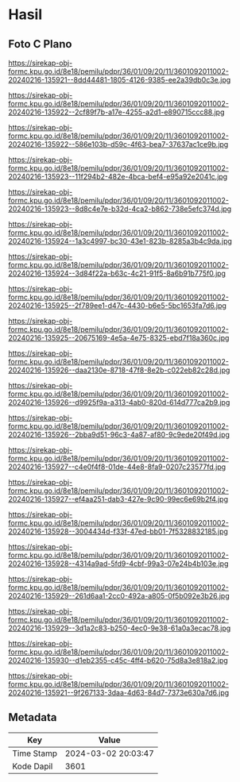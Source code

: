 # Hasil

## Foto C Plano

https://sirekap-obj-formc.kpu.go.id/8e18/pemilu/pdpr/36/01/09/20/11/3601092011002-20240216-135921--8dd44481-1805-4126-9385-ee2a39db0c3e.jpg

https://sirekap-obj-formc.kpu.go.id/8e18/pemilu/pdpr/36/01/09/20/11/3601092011002-20240216-135922--2cf89f7b-a17e-4255-a2d1-e890715ccc88.jpg

https://sirekap-obj-formc.kpu.go.id/8e18/pemilu/pdpr/36/01/09/20/11/3601092011002-20240216-135922--586e103b-d59c-4f63-bea7-37637ac1ce9b.jpg

https://sirekap-obj-formc.kpu.go.id/8e18/pemilu/pdpr/36/01/09/20/11/3601092011002-20240216-135923--11f294b2-482e-4bca-bef4-e95a92e2041c.jpg

https://sirekap-obj-formc.kpu.go.id/8e18/pemilu/pdpr/36/01/09/20/11/3601092011002-20240216-135923--8d8c4e7e-b32d-4ca2-b862-738e5efc374d.jpg

https://sirekap-obj-formc.kpu.go.id/8e18/pemilu/pdpr/36/01/09/20/11/3601092011002-20240216-135924--1a3c4997-bc30-43e1-823b-8285a3b4c9da.jpg

https://sirekap-obj-formc.kpu.go.id/8e18/pemilu/pdpr/36/01/09/20/11/3601092011002-20240216-135924--3d84f22a-b63c-4c21-91f5-8a6b91b775f0.jpg

https://sirekap-obj-formc.kpu.go.id/8e18/pemilu/pdpr/36/01/09/20/11/3601092011002-20240216-135925--2f789ee1-d47c-4430-b6e5-5bc1653fa7d6.jpg

https://sirekap-obj-formc.kpu.go.id/8e18/pemilu/pdpr/36/01/09/20/11/3601092011002-20240216-135925--20675169-4e5a-4e75-8325-ebd7f18a360c.jpg

https://sirekap-obj-formc.kpu.go.id/8e18/pemilu/pdpr/36/01/09/20/11/3601092011002-20240216-135926--daa2130e-8718-47f8-8e2b-c022eb82c28d.jpg

https://sirekap-obj-formc.kpu.go.id/8e18/pemilu/pdpr/36/01/09/20/11/3601092011002-20240216-135926--d9925f9a-a313-4ab0-820d-614d777ca2b9.jpg

https://sirekap-obj-formc.kpu.go.id/8e18/pemilu/pdpr/36/01/09/20/11/3601092011002-20240216-135926--2bba9d51-96c3-4a87-af80-9c9ede20f49d.jpg

https://sirekap-obj-formc.kpu.go.id/8e18/pemilu/pdpr/36/01/09/20/11/3601092011002-20240216-135927--c4e0f4f8-01de-44e8-8fa9-0207c23577fd.jpg

https://sirekap-obj-formc.kpu.go.id/8e18/pemilu/pdpr/36/01/09/20/11/3601092011002-20240216-135927--ef4aa251-dab3-427e-9c90-99ec6e69b2f4.jpg

https://sirekap-obj-formc.kpu.go.id/8e18/pemilu/pdpr/36/01/09/20/11/3601092011002-20240216-135928--3004434d-f33f-47ed-bb01-7f5328832185.jpg

https://sirekap-obj-formc.kpu.go.id/8e18/pemilu/pdpr/36/01/09/20/11/3601092011002-20240216-135928--4314a9ad-5fd9-4cbf-99a3-07e24b4b103e.jpg

https://sirekap-obj-formc.kpu.go.id/8e18/pemilu/pdpr/36/01/09/20/11/3601092011002-20240216-135929--261d6aa1-2cc0-492a-a805-0f5b092e3b26.jpg

https://sirekap-obj-formc.kpu.go.id/8e18/pemilu/pdpr/36/01/09/20/11/3601092011002-20240216-135929--3d1a2c83-b250-4ec0-9e38-61a0a3ecac78.jpg

https://sirekap-obj-formc.kpu.go.id/8e18/pemilu/pdpr/36/01/09/20/11/3601092011002-20240216-135930--d1eb2355-c45c-4ff4-b620-75d8a3e818a2.jpg

https://sirekap-obj-formc.kpu.go.id/8e18/pemilu/pdpr/36/01/09/20/11/3601092011002-20240216-135921--9f267133-3daa-4d63-84d7-7373e630a7d6.jpg


## Metadata

| Key        | Value               |
| ---------- | ------------------- |
| Time Stamp | 2024-03-02 20:03:47 |
| Kode Dapil | 3601                |



